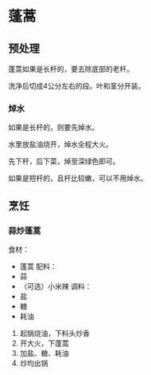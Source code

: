 # 蓬蒿

## 预处理

蓬蒿如果是长杆的，要去除底部的老杆。

洗净后切成4公分左右的段。叶和茎分开装。

### 焯水

如果是长杆的，则要先焯水。

水里放盐油烧开，焯水全程大火。

先下杆，后下菜，焯至深绿色即可。

如果是短杆的，且杆比较嫩，可以不用焯水。

## 烹饪

### 蒜炒蓬蒿

食材：
- 蓬蒿
配料：
- 蒜
- （可选）小米辣
调料：
- 盐
- 糖
- 耗油

1. 起锅烧油，下料头炒香
2. 开大火，下蓬蒿
3. 加盐、糖、耗油
4. 炒均出锅

